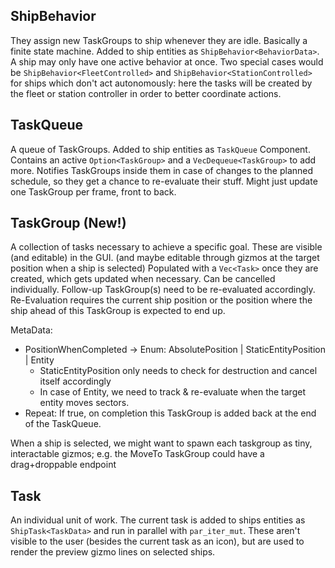 ## ShipBehavior
They assign new TaskGroups to ship whenever they are idle. Basically a finite state machine.
Added to ship entities as `ShipBehavior<BehaviorData>`.
A ship may only have one active behavior at once.
Two special cases would be `ShipBehavior<FleetControlled>` and `ShipBehavior<StationControlled>` for ships which don't act autonomously: here the tasks will be created by the fleet or station controller in order to better coordinate actions. 

## TaskQueue
A queue of TaskGroups.
Added to ship entities as `TaskQueue` Component.
Contains an active `Option<TaskGroup>` and a `VecDequeue<TaskGroup>` to add more.
Notifies TaskGroups inside them in case of changes to the planned schedule, so they get a chance to re-evaluate their stuff. Might just update one TaskGroup per frame, front to back.

## TaskGroup (New!)
A collection of tasks necessary to achieve a specific goal. 
These are visible (and editable) in the GUI. (and maybe editable through gizmos at the target position when a ship is selected)
Populated with a `Vec<Task>` once they are created, which gets updated when necessary.
Can be cancelled individually. Follow-up TaskGroup(s) need to be re-evaluated accordingly.
Re-Evaluation requires the current ship position or the position where the ship ahead of this TaskGroup is expected to end up.

MetaData: 
- PositionWhenCompleted -> Enum: AbsolutePosition | StaticEntityPosition | Entity
  - StaticEntityPosition only needs to check for destruction and cancel itself accordingly 
  - In case of Entity, we need to track & re-evaluate when the target entity moves sectors.
- Repeat: If true, on completion this TaskGroup is added back at the end of the TaskQueue.

When a ship is selected, we might want to spawn each taskgroup as tiny, interactable gizmos; e.g. the MoveTo TaskGroup could have a drag+droppable endpoint

## Task
An individual unit of work. The current task is added to ships entities as `ShipTask<TaskData>` and run in parallel with `par_iter_mut`.
These aren't visible to the user (besides the current task as an icon), but are used to render the preview gizmo lines on selected ships.